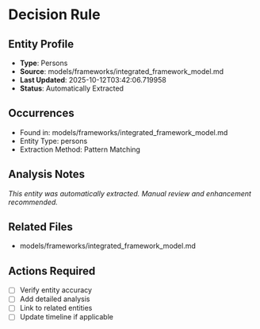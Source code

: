 # Decision Rule

## Entity Profile
- **Type**: Persons
- **Source**: models/frameworks/integrated_framework_model.md
- **Last Updated**: 2025-10-12T03:42:06.719958
- **Status**: Automatically Extracted

## Occurrences
- Found in: models/frameworks/integrated_framework_model.md
- Entity Type: persons
- Extraction Method: Pattern Matching

## Analysis Notes
*This entity was automatically extracted. Manual review and enhancement recommended.*

## Related Files
- models/frameworks/integrated_framework_model.md

## Actions Required
- [ ] Verify entity accuracy
- [ ] Add detailed analysis
- [ ] Link to related entities
- [ ] Update timeline if applicable
